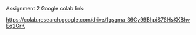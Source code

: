 Assignment 2 Google colab link: 

https://colab.research.google.com/drive/1gsgma_36Cy99BhpiS7SHsKKBhvEq2GrK
